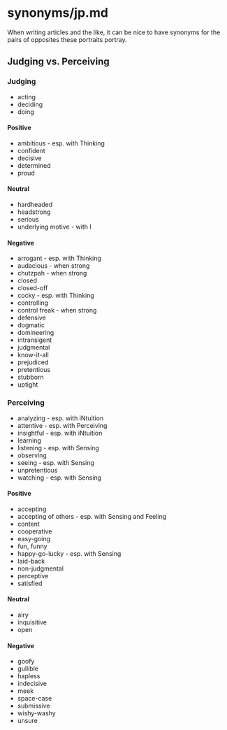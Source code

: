 
# synonyms/jp.md

When writing articles and the like, it can be nice to have synonyms for the pairs of opposites
these portraits portray.


## Judging vs. Perceiving

### Judging
- acting
- deciding
- doing

#### Positive
- ambitious - esp. with Thinking
- confident
- decisive
- determined
- proud

#### Neutral
- hardheaded
- headstrong
- serious
- underlying motive - with I

#### Negative
- arrogant - esp. with Thinking
- audacious - when strong
- chutzpah - when strong
- closed
- closed-off
- cocky - esp. with Thinking
- controlling
- control freak - when strong
- defensive
- dogmatic
- domineering
- intransigent
- judgmental
- know-it-all
- prejudiced
- pretentious
- stubborn
- uptight


### Perceiving
- analyzing - esp. with iNtuition
- attentive - esp. with Perceiving
- insightful - esp. with iNtuition
- learning
- listening - esp. with Sensing
- observing
- seeing - esp. with Sensing
- unpretentious
- watching - esp. with Sensing

#### Positive
- accepting
- accepting of others - esp. with Sensing and Feeling
- content
- cooperative
- easy-going
- fun, funny
- happy-go-lucky - esp. with Sensing
- laid-back
- non-judgmental
- perceptive
- satisfied

#### Neutral
- airy
- inquisitive
- open

#### Negative
- goofy
- gullible
- hapless
- indecisive
- meek
- space-case
- submissive
- wishy-washy
- unsure

